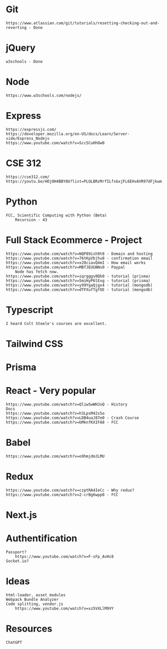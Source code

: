 # Git 
    https://www.atlassian.com/git/tutorials/resetting-checking-out-and-reverting - Done 
# jQuery 
    w3schools - Done 
# Node 
    https://www.w3schools.com/nodejs/
# Express
    https://expressjs.com/
    https://developer.mozilla.org/en-US/docs/Learn/Server-side/Express_Nodejs
    https://www.youtube.com/watch?v=SccSCuHhOw0
# CSE 312
    https://cse312.com/ 
    https://youtu.be/HOjOH4BBY8U?list=PLOLBRzMrfILfsGxjFL6EHvAVR97dFjkwm
# Python
    FCC, Scientific Computing with Python (Beta)
        Recursion - 43
# Full Stack Ecommerce - Project
    https://www.youtube.com/watch?v=NQP89ish9t8 - Domain and hosting 
    https://www.youtube.com/watch?v=76tKpVbjhu8 - confirmation email 
    https://www.youtube.com/watch?v=x28ciavQ4mI - How email works 
    https://www.youtube.com/watch?v=MBfJEUGNNs0 - Paypal
        Node has fetch now. 
    https://www.youtube.com/watch?v=iqrgggs0Qk0 - tutorial (prisma) 
    https://www.youtube.com/watch?v=5miHyP6lExg - tutorial (prisma) 
    https://www.youtube.com/watch?v=y99YgaQjgx4 - tutorial (mongodb)
    https://www.youtube.com/watch?v=dTFXufTgfOE - tutorial (mongodb)
# Typescript
    I heard Colt Steele's courses are excellent.
# Tailwind CSS
# Prisma 
# React - Very popular 
    https://www.youtube.com/watch?v=QliwSwWHJoQ - History
    Docs
    https://www.youtube.com/watch?v=h3LpsM42s5o
    https://www.youtube.com/watch?v=LDB4uaJ87e0 - Crash Course
    https://www.youtube.com/watch?v=bMknfKXIFA8 - FCC
# Babel
    https://www.youtube.com/watch?v=o9hmjdmJLMU
# Redux
    https://www.youtube.com/watch?v=czptRA4IeCc - Why redux?
    https://www.youtube.com/watch?v=2-crBg6wpp0 - FCC
# Next.js
# Authentification
    Passport?
        https://www.youtube.com/watch?v=F-sFp_AvHc8
    Socket.io?

# Ideas
    html-loader, asset modules
    Webpack Bundle Analyzer
    Code splitting, vendor.js
        https://www.youtube.com/watch?v=xz5VXLlM9VY

# Resources
    ChatGPT
